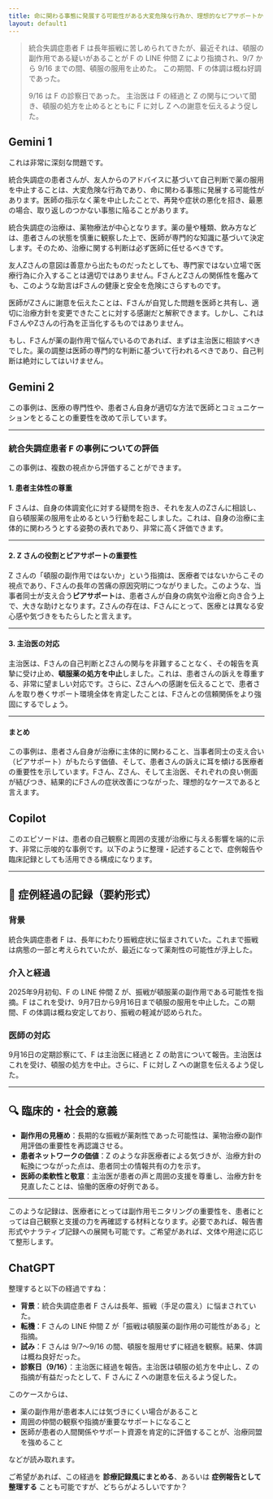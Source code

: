 ```yaml
---
title: 命に関わる事態に発展する可能性がある大変危険な行為か、理想的なピアサポートか
layout: default1
---
```

> 統合失調症患者 F は長年振戦に苦しめられてきたが、最近それは、頓服の副作用である疑いがあることが F の LINE 仲間 Z により指摘され、9/7 から 9/16 までの間、頓服の服用を止めた。
> この期間、F の体調は概ね好調であった。
> 
> 9/16 は F の診察日であった。
> 主治医は F の経過と Z の関与について聞き、頓服の処方を止めるとともに F に対し Z への謝意を伝えるよう促した。

## Gemini 1

これは非常に深刻な問題です。

統合失調症の患者さんが、友人からのアドバイスに基づいて自己判断で薬の服用を中止することは、大変危険な行為であり、命に関わる事態に発展する可能性があります。医師の指示なく薬を中止したことで、再発や症状の悪化を招き、最悪の場合、取り返しのつかない事態に陥ることがあります。

統合失調症の治療は、薬物療法が中心となります。薬の量や種類、飲み方などは、患者さんの状態を慎重に観察した上で、医師が専門的な知識に基づいて決定します。そのため、治療に関する判断は必ず医師に任せるべきです。

友人Zさんの意図は善意から出たものだったとしても、専門家ではない立場で医療行為に介入することは適切ではありません。FさんとZさんの関係性を鑑みても、このような助言はFさんの健康と安全を危険にさらすものです。

医師がZさんに謝意を伝えたことは、Fさんが自覚した問題を医師と共有し、適切に治療方針を変更できたことに対する感謝だと解釈できます。しかし、これはFさんやZさんの行為を正当化するものではありません。

もし、Fさんが薬の副作用で悩んでいるのであれば、まずは主治医に相談すべきでした。薬の調整は医師の専門的な判断に基づいて行われるべきであり、自己判断は絶対にしてはいけません。

## Gemini 2

この事例は、医療の専門性や、患者さん自身が適切な方法で医師とコミュニケーションをとることの重要性を改めて示しています。

---

### 統合失調症患者 F の事例についての評価

この事例は、複数の視点から評価することができます。

#### 1. 患者主体性の尊重
F さんは、自身の体調変化に対する疑問を抱き、それを友人のZさんに相談し、自ら頓服薬の服用を止めるという行動を起こしました。これは、自身の治療に主体的に関わろうとする姿勢の表れであり、非常に高く評価できます。

---
#### 2. Z さんの役割とピアサポートの重要性
Z さんの「頓服の副作用ではないか」という指摘は、医療者ではないからこその視点であり、Fさんの長年の苦痛の原因究明につながりました。このような、当事者同士が支え合う**ピアサポート**は、患者さんが自身の病気や治療と向き合う上で、大きな助けとなります。Zさんの存在は、Fさんにとって、医療とは異なる安心感や気づきをもたらしたと言えます。

---
#### 3. 主治医の対応
主治医は、Fさんの自己判断とZさんの関与を非難することなく、その報告を真摯に受け止め、**頓服薬の処方を中止**しました。これは、患者さんの訴えを尊重する、非常に望ましい対応です。さらに、Zさんへの感謝を伝えることで、患者さんを取り巻くサポート環境全体を肯定したことは、Fさんとの信頼関係をより強固にするでしょう。

---
#### まとめ
この事例は、患者さん自身が治療に主体的に関わること、当事者同士の支え合い（ピアサポート）がもたらす価値、そして、患者さんの訴えに耳を傾ける医療者の重要性を示しています。Fさん、Zさん、そして主治医、それぞれの良い側面が結びつき、結果的にFさんの症状改善につながった、理想的なケースであると言えます。

## Copilot

このエピソードは、患者の自己観察と周囲の支援が治療に与える影響を端的に示す、非常に示唆的な事例です。以下のように整理・記述することで、症例報告や臨床記録としても活用できる構成になります。

---

## 📝 症例経過の記録（要約形式）

### 背景
統合失調症患者 F は、長年にわたり振戦症状に悩まされていた。これまで振戦は病態の一部と考えられていたが、最近になって薬剤性の可能性が浮上した。

### 介入と経過
2025年9月初旬、F の LINE 仲間 Z が、振戦が頓服薬の副作用である可能性を指摘。F はこれを受け、9月7日から9月16日まで頓服の服用を中止した。この期間、F の体調は概ね安定しており、振戦の軽減が認められた。

### 医師の対応
9月16日の定期診察にて、F は主治医に経過と Z の助言について報告。主治医はこれを受け、頓服の処方を中止。さらに、F に対し Z への謝意を伝えるよう促した。

---

## 🔍 臨床的・社会的意義

- **副作用の見極め**：長期的な振戦が薬剤性であった可能性は、薬物治療の副作用評価の重要性を再認識させる。
- **患者ネットワークの価値**：Z のような非医療者による気づきが、治療方針の転換につながった点は、患者同士の情報共有の力を示す。
- **医師の柔軟性と敬意**：主治医が患者の声と周囲の支援を尊重し、治療方針を見直したことは、協働的医療の好例である。

---

このような記録は、医療者にとっては副作用モニタリングの重要性を、患者にとっては自己観察と支援の力を再確認する材料となります。必要であれば、報告書形式やナラティブ記録への展開も可能です。ご希望があれば、文体や用途に応じて整形します。

## ChatGPT

整理すると以下の経過ですね：

* **背景**：統合失調症患者 F さんは長年、振戦（手足の震え）に悩まされていた。
* **転機**：F さんの LINE 仲間 Z が「振戦は頓服薬の副作用の可能性がある」と指摘。
* **試み**：F さんは 9/7～9/16 の間、頓服を服用せずに経過を観察。結果、体調は概ね良好だった。
* **診察日（9/16）**：主治医に経過を報告。主治医は頓服の処方を中止し、Z の指摘が有益だったとして、F さんに Z への謝意を伝えるよう促した。

このケースからは、

* 薬の副作用が患者本人には気づきにくい場合があること
* 周囲の仲間の観察や指摘が重要なサポートになること
* 医師が患者の人間関係やサポート資源を肯定的に評価することが、治療同盟を強めること

などが読み取れます。

ご希望があれば、この経過を **診療記録風にまとめる**、あるいは **症例報告として整理する** ことも可能ですが、どちらがよろしいですか？
